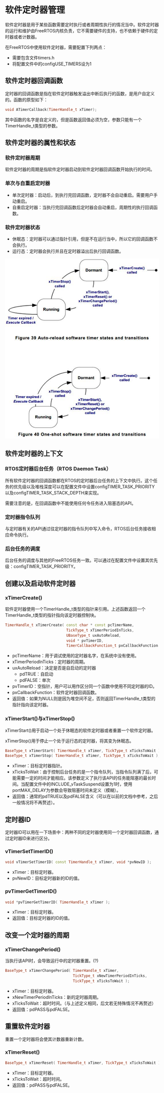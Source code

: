 # 软件定时器管理

软件定时器是用于某些函数需要定时执行或者周期性执行的情况当中。软件定时器的运行和维护由FreeRTOS内核负责，它不需要硬件的支持，也不依赖于硬件的定时器或者计数器。

在FreeRTOS中使用软件定时器，需要配置下列两点：

- 需要包含文件timers.h
- 将配置文件中的configUSE_TIMERS设为1

## 软件定时器回调函数

定时器的回调函数是指在软件定时器触发溢出中断后执行的函数，是用户自定义的。函数的原型如下：

```C++
void ATimerCallback(TimerHandle_t xTimer);
```

其中函数的名字是自定义的，但是函数返回值必须为空，参数只能有一个TimerHandle_t类型的参数。

## 软件定时器的属性和状态

### 软件定时器周期

软件定时器的周期是指软件定时器启动到软件定时器回调函数开始执行的时间。

### 单次与自重启定时器

- 单次定时器：启动后，到执行完回调函数，定时器不会自动重启。需要用户手动重启。
- 自重启定时器：当执行完回调函数后定时器会自动重启，周期性的执行回调函数。

### 软件定时器状态

- 休眠态：定时器可以通过指针引用，但是不在运行当中，所以它的回调函数不会执行。
- 运行态：定时器会执行并且在定时器溢出后执行回调函数。

![avatar](./photos/SoftwareTimerState.jpg)

## 软件定时器的上下文

### RTOS定时器后台任务（RTOS Daemon Task）

所有软件定时器的回调函数都在RTOS的定时器后台任务的上下文中执行。这个任务的优先级以及堆栈深度可以在配置文件中设置configTIMER_TASK_PRIORITY以及configTIMER_TASK_STACK_DEPTH来实现。

需要注意的是，在回调函数中不能使用任何令任务进入阻塞态的API。

### 定时器指令队列

与定时器有关的API通过往定时器的指令队列中写入命令，RTOS后台任务接收相应命令执行。

### 后台任务的调度

后台任务的调度与其他的FreeRTOS任务一致。可以通过在配置文件中设置其优先级：configTIMER_TASK_PRIORITY。

## 创建以及启动软件定时器

### xTimerCreate()

软件定时器使用一个TimerHandle_t类型的指针来引用。上述函数返回一个TimerHandle_t类型的指针指向该定时器控制块。

```C++
TimerHandle_t xTimerCreate( const char * const pcTimerName,
                            TickType_t xTimerPeriodInTicks,
                            UBaseType_t uxAutoReload,
                            void * pvTimerID,
                            TimerCallbackFunction_t pxCallbackFunction );
```

- pcTimerName：用于调试使用的定时器名字，在系统中没有使用。
- xTimerPeriodInTicks：定时器的周期。
- uxAutoReload：决定是否是自启动的定时器
    - pdTRUE：自启动
    - pdFALSE：单次
- pvTimerID：空指针，用户可以用作区分同一个函数中使用不同定时器的ID。
- pxCallbackFunction：软件定时器回调函数。
- 返回值：如果为NULL则是因为堆空间不足，否则返回TimerHandle_t类型的指针指向该定时器。

### xTimerStart()与xTimerStop()

xTimerStart()用于启动一个处于休眠态的软件定时器或者重置一个软件定时器。

xTimerStop()用于停止一个处于运行态的定时器，将其变为休眠态。

```C++
BaseType_t xTimerStart( TimerHandle_t xTimer, TickType_t xTicksToWait );
BaseType_t xTimerStop( TimerHandle_t xTimer, TickType_t xTicksToWait );
```

- xTimer：目标定时器指针。
- xTicksToWait：由于控制后台任务的是一个指令队列，当指令队列满了后，可能需要一定的时间才能相应。该参数定义了执行该API的任务能阻塞的最长时间。当配置文件中的INCLUDE_vTaskSuspend设置为1时，使用portMAX_DELAY为参数会导致阻塞时间未定义（模糊）。
- 返回值：通常的pdTRUE以及pdFALSE含义（可以在以前的文档中参考，之后一般情况将不再赘述）。

## 定时器ID

定时器ID可以用在一下场景中：两种不同的定时器使用同一个定时器回调函数，通过定时器ID来进行区分。

### vTimerSetTimerID()

```C++
void vTimerSetTimerID( const TimerHandle_t xTimer, void *pvNewID );
```

- xTimer：目标定时器。
- pvNewID：目标定时器新的ID的值。

### pvTimerGetTimerID()

```C++
void *pvTimerGetTimerID( TimerHandle_t xTimer );
```

- xTimer：目标定时器。
- 返回值：目标定时器的ID的值。

## 改变一个定时器的周期

### xTimerChangePeriod()

当执行该API时，会导致运行中的定时器重置。(?)

```C++
BaseType_t xTimerChangePeriod( TimerHandle_t xTimer,
                               TickType_t xNewTimerPeriodInTicks,
                               TickType_t xTicksToWait );
```

- xTimer：目标定时器。
- xNewTimerPeriodInTicks：新的定时器周期。
- xTicksToWait：超时时间。（与上述定义相同，后文若无特殊情况不再赘述）
- 返回值：pdPASS与pdFALSE。

## 重置软件定时器

重置一个定时器将会使其计数器重新计数。

### xTimerReset()

```C++
BaseType_t xTimerReset( TimerHandle_t xTimer, TickType_t xTicksToWait );
```

- xTimer：目标定时器。
- xTicksToWait：超时时间。
- 返回值：pdPASS与pdFALSE。
